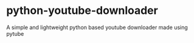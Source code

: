 # python-youtube-downloader
A simple and lightweight python based youtube downloader made using pytube 

